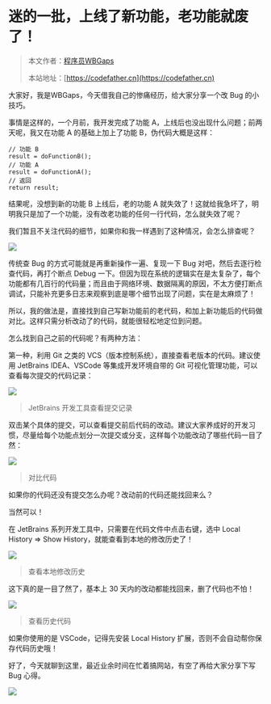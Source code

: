 # 迷的一批，上线了新功能，老功能就废了！

> 本文作者：[程序员WBGaps](https://yuyuanweb.feishu.cn/wiki/Abldw5WkjidySxkKxU2cQdAtnah)
>
> 本站地址：[https://codefather.cn](https://codefather.cn)

大家好，我是WBGaps，今天借我自己的惨痛经历，给大家分享一个改 Bug 的小技巧。

事情是这样的，一个月前，我开发完成了功能 A，上线后也没出现什么问题；前两天呢，我又在功能 A 的基础上加上了功能 B，伪代码大概是这样：

```
// 功能 B
result = doFunctionB();
// 功能 A 
result = doFunctionA();
// 返回
return result;
```

结果呢，没想到新的功能 B 上线后，老的功能 A 就失效了！这就给我急坏了，明明我只是加了一个功能，没有改老功能的任何一行代码，怎么就失效了呢？

我们暂且不关注代码的细节，如果你和我一样遇到了这种情况，会怎么排查呢？

![](https://pic.yupi.icu/5563/202311061023550.png)

传统查 Bug 的方式可能就是再重新操作一遍、复现一下 Bug 对吧，然后去逐行检查代码，再打个断点 Debug 一下。但因为现在系统的逻辑实在是太复杂了，每个功能都有几百行的代码量；而且由于网络环境、数据隔离的原因，不太方便打断点调试，只能补充更多日志来观察到底是哪个细节出现了问题，实在是太麻烦了！

所以，我的做法是，直接找到自己写新功能前的老代码，和加上新功能后的代码做对比。这样只需分析改动了的代码，就能很轻松地定位到问题。

怎么找到自己之前的代码呢？有两种方法：

第一种，利用 Git 之类的 VCS（版本控制系统），直接查看老版本的代码。建议使用 JetBrains IDEA、VSCode 等集成开发环境自带的 Git 可视化管理功能，可以查看每次提交的代码记录：

![](https://pic.yupi.icu/5563/202311061023712.png)

> JetBrains 开发工具查看提交记录

双击某个具体的提交，可以查看提交前后代码的改动。建议大家养成好的开发习惯，尽量给每个功能点划分一次提交或分支，这样每个功能改动了哪些代码一目了然：

![](https://pic.yupi.icu/5563/202311061023809.png)

> 对比代码

如果你的代码还没有提交怎么办呢？改动前的代码还能找回来么？

当然可以！

在 JetBrains 系列开发工具中，只需要在代码文件中点击右键，选中 Local History => Show History，就能查看到本地的修改历史了！

![](https://pic.yupi.icu/5563/202311061023636.png)

> 查看本地修改历史

这下真的是一目了然了，基本上 30 天内的改动都能找回来，删了代码也不怕！

![](https://pic.yupi.icu/5563/202311061023835.png)

> 查看历史代码

如果你使用的是 VSCode，记得先安装 Local History 扩展，否则不会自动帮你保存代码历史哦！

好了，今天就聊到这里，最近业余时间在忙着搞网站，有空了再给大家分享下写 Bug 心得。

![](https://pic.yupi.icu/5563/202311061023657.png)